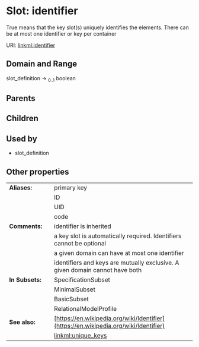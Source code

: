 
# Slot: identifier


True means that the key slot(s) uniquely identifies the elements. There can be at most one identifier or key per container

URI: [linkml:identifier](https://w3id.org/linkml/identifier)


## Domain and Range

slot_definition &#8594;  <sub>0..1</sub> boolean

## Parents


## Children


## Used by

 * slot_definition

## Other properties

|  |  |  |
| --- | --- | --- |
| **Aliases:** | | primary key |
|  | | ID |
|  | | UID |
|  | | code |
| **Comments:** | | identifier is inherited |
|  | | a key slot is automatically required.  Identifiers cannot be optional |
|  | | a given domain can have at most one identifier |
|  | | identifiers and keys are mutually exclusive.  A given domain cannot have both |
| **In Subsets:** | | SpecificationSubset |
|  | | MinimalSubset |
|  | | BasicSubset |
|  | | RelationalModelProfile |
| **See also:** | | [https://en.wikipedia.org/wiki/Identifier](https://en.wikipedia.org/wiki/Identifier) |
|  | | [linkml:unique_keys](linkml:unique_keys) |

